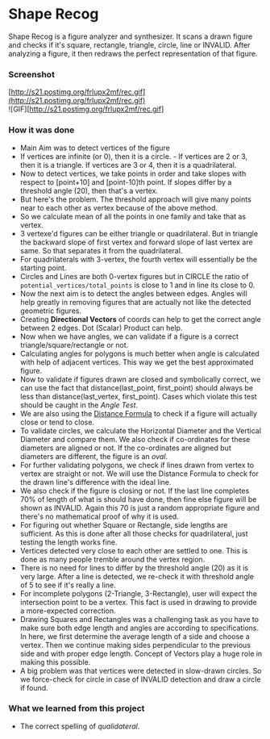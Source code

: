 # Shape Recog

Shape Recog is a figure analyzer and synthesizer. It scans a drawn figure and checks if it's square, rectangle, triangle, circle, line or INVALID. After analyzing a figure, 
it then redraws the perfect representation of that figure.
  
### Screenshot

[http://s21.postimg.org/frlupx2mf/rec.gif](http://s21.postimg.org/frlupx2mf/rec.gif)  
![GIF][http://s21.postimg.org/frlupx2mf/rec.gif]
  

### How it was done

* Main Aim was to detect vertices of the figure
* If vertices are infinite (or 0), then it is a circle. - If vertices are 2 or 3, then it is a triangle. If vertices are 3 or 4, then it is a quadrilateral.
* Now to detect vertices, we take points in order and take slopes with respect to [point+10] and [point-10]th point. If slopes differ by a threshold angle (20), then that's a vertex.
* But here's the problem. The threshold approach will give many points near to each other as vertex because of the above method.
* So we calculate mean of all the points in one family and take that as vertex.
* 3 vertexe'd figures can be either triangle or quadrilateral. But in triangle the backward slope of first vertex and forward slope of last vertex are same. So that separates 
 it from the quadrilateral.
* For quadrilaterals with 3-vertex, the fourth vertex will essentially be the starting point.
* Circles and Lines are both 0-vertex figures but in CIRCLE the ratio of `potential_vertices/total_points` is close to 1 and in line its close to 0.
* Now the next aim is to detect the angles between edges. Angles will help greatly in removing figures that are actually not like the detected geometric figures.
* Creating **Directional Vectors** of coords can help to get the correct angle between 2 edges. Dot (Scalar) Product can help.
* Now when we have angles, we can validate if a figure is a correct triangle/square/rectangle or not.
* Calculating angles for polygons is much better when angle is calculated with help of adjacent vertices. This way we get the best approximated figure.
* Now to validate if figures drawn are closed and symbolically correct, we can use the fact that distance(last_point, first_point) should always be less than 
 distance(last_vertex, first_point). Cases which violate this test should be caught in the *Angle Test*.
* We are also using the [Distance Formula](http://en.wikipedia.org/wiki/Distance_from_a_point_to_a_line#Line_defined_by_two_points) to check if a figure will actually close or tend to close.
* To validate circles, we calculate the Horizontal Diameter and the Vertical Diameter and compare them. We also check if co-ordinates for these diameters are aligned or not. If the co-ordinates are aligned but diameters are different, the figure is an *oval*.
* For further validating polygons, we check if lines drawn from vertex to vertex are straight or not. We will use the Distance Formula to check for the drawn line's difference with the ideal line.
* We also check if the figure is closing or not. If the last line completes 70% of length of what is should have done, then fine else figure will be shown as INVALID. Again this 
70 is just a random appropriate figure and there's no mathematical proof of why it is used.
* For figuring out whether Square or Rectangle, side lengths are sufficient. As this is done after all those checks for quadrilateral, just testing the length works fine.
* Vertices detected very close to each other are settled to one. This is done as many people tremble around the vertex region.
* There is no need for lines to differ by the threshold angle (20) as it is very large. After a line is detected, we re-check it with threshold angle of 5 to see if it's really a line.
* For incomplete polygons (2-Triangle, 3-Rectangle), user will expect the intersection point to be a vertex. This fact is used in drawing to provide a more-expected correction.
* Drawing Squares and Rectangles was a challenging task as you have to make sure both edge length and angles are according to specifications. In here, we first determine the average length of a side and choose a vertex. Then we continue making sides perpendicular to the previous side and with proper edge length. Concept of Vectors play a huge role in making this possible.
* A big problem was that vertices were detected in slow-drawn circles. So we force-check for circle in case of INVALID detection and draw a circle if found.


### What we learned from this project

* The correct spelling of *qualidateral*.